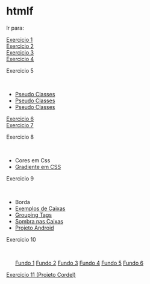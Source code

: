 # htmlf
 
Ir para:

<a href="https://jsa04.github.io/htmlf/ex001">Exercicio 1</a><br>
<a href="https://jsa04.github.io/htmlf/ex002">Exercicio 2</a><br>
<a href="https://jsa04.github.io/htmlf/ex003">Exercicio 3</a><br>
<a href="https://jsa04.github.io/htmlf/ex004">Exercicio 4</a><br>
<p>Exercicio 5</p><br>
<ul>
    <li><a href="https://jsa04.github.io/htmlf/ex005/pseudo_classes.html">Pseudo Classes</a></li>
    <li><a href="https://jsa04.github.io/htmlf/ex005/pseudo_elementos.html">Pseudo Classes</a></li>
    <li><a href="https://jsa04.github.io/htmlf/ex005/seletores_personalizados.html">Pseudo Classes</a></li>
</ul>
<a href="https://jsa04.github.io/htmlf/ex006">Exercicio 6</a><br>
<a href="https://jsa04.github.io/htmlf/ex007/estilos.html">Exercicio 7</a><br>
<p>Exercicio 8</p><br>
<ul>
    <li><a href="https://jsa04.github.io/htmlf/ex008/cores_em_css.html"></a>Cores em Css</li>
    <li><a href="https://jsa04.github.io/htmlf/ex008/gradiente_em_css.html">Gradiente em CSS</a></li>
</ul>
<p>Exercicio 9</p><br>
<ul>
    <li><a href="https://jsa04.github.io/htmlf/ex009/borda.html"></a>Borda</li>
    <li><a href="https://jsa04.github.io/htmlf/ex009/exemplos_de_caixas.html">Exemplos de Caixas</a></li>
    <li><a href="https://jsa04.github.io/htmlf/ex009/grouping_tags.html">Grouping Tags</a></li>
    <li><a href="https://jsa04.github.io/htmlf/ex009/sombra_nas_caixas.html">Sombra nas Caixas</a></li>
    <li><a href="https://jsa04.github.io/htmlf/ex009/des/android-site.html">Projeto Android</a></li>
</ul>
<p>Exercicio 10</p><br>
<ul>
        <a href="https://jsa04.github.io/htmlf/ex010/fundo001.html">Fundo 1</a>
        <a href="https://jsa04.github.io/htmlf/ex010/fundo002.html">Fundo 2</a>
        <a href="https://jsa04.github.io/htmlf/ex010/fundo003.html">Fundo 3</a>
        <a href="https://jsa04.github.io/htmlf/ex010/fundo004.html">Fundo 4</a>
        <a href="https://jsa04.github.io/htmlf/ex010/fundo005.html">Fundo 5</a>
        <a href="https://jsa04.github.io/htmlf/ex010/fundo006.html">Fundo 6</a>
</ul>
<a href="https://jsa04.github.io/htmlf/ex011">Exercicio 11 (Projeto Cordel)</a><br>